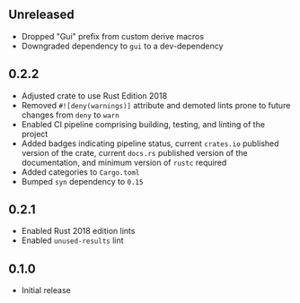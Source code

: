 Unreleased
----------
- Dropped "Gui" prefix from custom derive macros
- Downgraded dependency to `gui` to a dev-dependency


0.2.2
-----
- Adjusted crate to use Rust Edition 2018
- Removed `#![deny(warnings)]` attribute and demoted lints prone to
  future changes from `deny` to `warn`
- Enabled CI pipeline comprising building, testing, and linting of the
  project
- Added badges indicating pipeline status, current `crates.io` published
  version of the crate, current `docs.rs` published version of the
  documentation, and minimum version of `rustc` required
- Added categories to `Cargo.toml`
- Bumped `syn` dependency to `0.15`


0.2.1
-----
- Enabled Rust 2018 edition lints
- Enabled `unused-results` lint


0.1.0
-----
- Initial release
